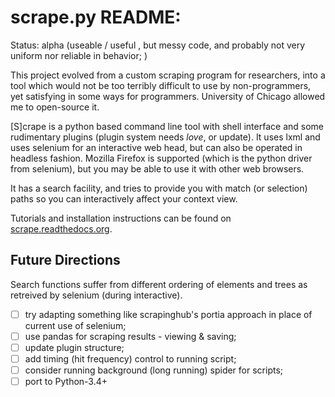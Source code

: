 # scrape.py README:

Status:  alpha  (useable / useful , but messy code, and probably not very uniform nor reliable in behavior; )

This project evolved from a custom scraping program for researchers, into a tool which would not be too terribly difficult to use by non-programmers, yet satisfying in some ways for programmers.  University of Chicago allowed me to open-source it.

[S]crape is a python based command line tool with shell interface and some rudimentary plugins (plugin system needs *love*, or update).  It uses lxml and uses selenium for an interactive web head, but can also be operated in headless fashion.  Mozilla Firefox is supported (which is the python driver from selenium), but you may be able to use it with other web browsers.

It has a search facility, and tries to provide you with match (or selection)  paths so you can interactively affect your context view.

Tutorials and installation instructions can be found on [scrape.readthedocs.org](http://scrape.readthedocs.org).

## Future Directions

Search functions suffer from different ordering of elements and trees as retreived by selenium (during interactive).

- [ ] try adapting something like scrapinghub's portia approach in place of current use of selenium;
- [ ] use pandas for scraping results - viewing & saving;
- [ ] update plugin structure;
- [ ] add timing (hit frequency) control to running script;
- [ ] consider running background (long running) spider for scripts;
- [ ] port to Python-3.4+
